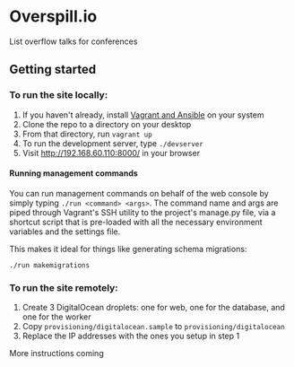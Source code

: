 # Overspill.io

List overflow talks for conferences

## Getting started

### To run the site locally:

1. If you haven't already, install [Vagrant and Ansible](https://adamcod.es/2014/09/23/vagrant-ansible-quickstart-tutorial.html) on your system
2. Clone the repo to a directory on your desktop
3. From that directory, run `vagrant up`
4. To run the development server, type `./devserver`
5. Visit http://192.168.60.110:8000/ in your browser

#### Running management commands

You can run management commands on behalf of the web console by simply typing
`./run <command> <args>`. The command name and args are piped through Vagrant's
SSH utility to the project's manage.py file, via a shortcut script that is
pre-loaded with all the necessary environment variables and the settings file.

This makes it ideal for things like generating schema migrations:

```
./run makemigrations
```

### To run the site remotely:

1. Create 3 DigitalOcean droplets: one for web, one for the database, and one for the worker
2. Copy `provisioning/digitalocean.sample` to `provisioning/digitalocean`
3. Replace the IP addresses with the ones you setup in step 1

More instructions coming
